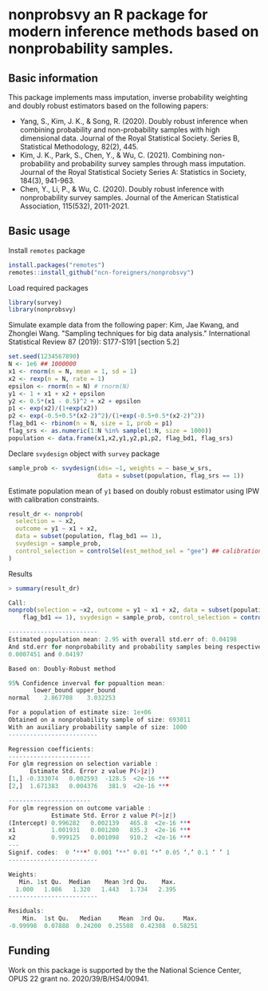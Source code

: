 # nonprobsvy an R package for modern inference methods based on nonprobability samples.

## Basic information

This package implements mass imputation, inverse probability weighting and doubly robust estimators based on the following papers:

+ Yang, S., Kim, J. K., & Song, R. (2020). Doubly robust inference when combining probability and non-probability samples with high dimensional data. Journal of the Royal Statistical Society. Series B, Statistical Methodology, 82(2), 445.
+ Kim, J. K., Park, S., Chen, Y., & Wu, C. (2021). Combining non-probability and probability survey samples through mass imputation. Journal of the Royal Statistical Society Series A: Statistics in Society, 184(3), 941-963.
+ Chen, Y., Li, P., & Wu, C. (2020). Doubly robust inference with nonprobability survey samples. Journal of the American Statistical Association, 115(532), 2011-2021.

## Basic usage

Install `remotes` package

```r
install.packages("remotes")
remotes::install_github("ncn-foreigners/nonprobsvy")
```

Load required packages

```r
library(survey)
library(nonprobsvy)
```

Simulate example data from the following paper: Kim, Jae Kwang, and Zhonglei Wang. "Sampling techniques for big data analysis." International Statistical Review 87 (2019): S177-S191 [section 5.2]

```r
set.seed(1234567890)
N <- 1e6 ## 1000000
x1 <- rnorm(n = N, mean = 1, sd = 1)
x2 <- rexp(n = N, rate = 1)
epsilon <- rnorm(n = N) # rnorm(N)
y1 <- 1 + x1 + x2 + epsilon
y2 <- 0.5*(x1 - 0.5)^2 + x2 + epsilon
p1 <- exp(x2)/(1+exp(x2))
p2 <- exp(-0.5+0.5*(x2-2)^2)/(1+exp(-0.5+0.5*(x2-2)^2))
flag_bd1 <- rbinom(n = N, size = 1, prob = p1)
flag_srs <- as.numeric(1:N %in% sample(1:N, size = 1000))
population <- data.frame(x1,x2,y1,y2,p1,p2, flag_bd1, flag_srs)
```

Declare `svydesign` object with `survey` package

```r
sample_prob <- svydesign(ids= ~1, weights = ~ base_w_srs, 
                         data = subset(population, flag_srs == 1))
```

Estimate population mean of `y1` based on doubly robust estimator using IPW with calibration constraints.

```r
result_dr <- nonprob(
  selection = ~ x2,
  outcome = y1 ~ x1 + x2,
  data = subset(population, flag_bd1 == 1),
  svydesign = sample_prob, 
  control_selection = controlSel(est_method_sel = "gee") ## calibration constraints for X2
)

```

Results

```r
> summary(result_dr)

Call:
nonprob(selection = ~x2, outcome = y1 ~ x1 + x2, data = subset(population, 
    flag_bd1 == 1), svydesign = sample_prob, control_selection = controlSel(est_method_sel = "gee"))

-------------------------
Estimated population mean: 2.95 with overall std.err of: 0.04198
And std.err for nonprobability and probability samples being respectively:
0.0007451 and 0.04197

Based on: Doubly-Robust method

95% Confidence inverval for popualtion mean:
       lower_bound upper_bound
normal    2.867708    3.032253

For a population of estimate size: 1e+06
Obtained on a nonprobability sample of size: 693011
With an auxiliary probability sample of size: 1000
-------------------------

Regression coefficients:
-----------------------
For glm regression on selection variable :
      Estimate Std. Error z value P(>|z|)    
[1,] -0.333074   0.002593  -128.5  <2e-16 ***
[2,]  1.671383   0.004376   381.9  <2e-16 ***

-----------------------
For glm regression on outcome variable :
            Estimate Std. Error z value P(>|z|)    
(Intercept) 0.996282   0.002139   465.8  <2e-16 ***
x1          1.001931   0.001200   835.3  <2e-16 ***
x2          0.999125   0.001098   910.2  <2e-16 ***
---
Signif. codes:  0 ‘***’ 0.001 ‘**’ 0.01 ‘*’ 0.05 ‘.’ 0.1 ‘ ’ 1
-------------------------

Weights:
   Min. 1st Qu.  Median    Mean 3rd Qu.    Max. 
  1.000   1.086   1.320   1.443   1.734   2.395 
-------------------------

Residuals:
    Min.  1st Qu.   Median     Mean  3rd Qu.     Max. 
-0.99998  0.07888  0.24200  0.25508  0.42308  0.58251 
```

## Funding

Work on this package is supported by the the National Science Center, OPUS 22 grant no. 2020/39/B/HS4/00941.


